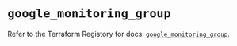 # `google_monitoring_group`

Refer to the Terraform Registory for docs: [`google_monitoring_group`](https://www.terraform.io/docs/providers/google-beta/r/google_monitoring_group).
